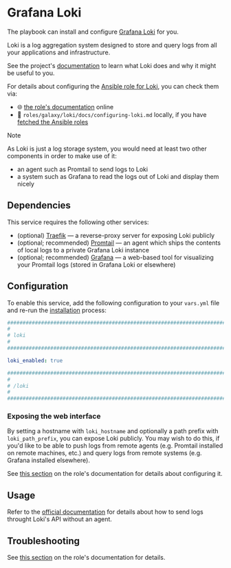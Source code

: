 <!--
SPDX-FileCopyrightText: 2020 - 2024 MDAD project contributors
SPDX-FileCopyrightText: 2020 - 2024 Slavi Pantaleev
SPDX-FileCopyrightText: 2020 Aaron Raimist
SPDX-FileCopyrightText: 2020 Chris van Dijk
SPDX-FileCopyrightText: 2020 Dominik Zajac
SPDX-FileCopyrightText: 2020 Mickaël Cornière
SPDX-FileCopyrightText: 2022 François Darveau
SPDX-FileCopyrightText: 2022 Julian Foad
SPDX-FileCopyrightText: 2022 Warren Bailey
SPDX-FileCopyrightText: 2023 Antonis Christofides
SPDX-FileCopyrightText: 2023 Felix Stupp
SPDX-FileCopyrightText: 2023 Julian-Samuel Gebühr
SPDX-FileCopyrightText: 2023 Pierre 'McFly' Marty
SPDX-FileCopyrightText: 2024 - 2025 Suguru Hirahara

SPDX-License-Identifier: AGPL-3.0-or-later
-->

# Grafana Loki

The playbook can install and configure [Grafana Loki](https://grafana.com/docs/loki/latest/) for you.

Loki is a log aggregation system designed to store and query logs from all your applications and infrastructure.

See the project's [documentation](https://grafana.com/docs/loki/latest/) to learn what Loki does and why it might be useful to you.

For details about configuring the [Ansible role for Loki](https://github.com/mother-of-all-self-hosting/ansible-role-loki), you can check them via:
- 🌐 [the role's documentation](https://github.com/mother-of-all-self-hosting/ansible-role-loki/blob/main/docs/configuring-loki.md) online
- 📁 `roles/galaxy/loki/docs/configuring-loki.md` locally, if you have [fetched the Ansible roles](../installing.md)

>[!NOTE]
> As Loki is just a log storage system, you would need at least two other components in order to make use of it:
> - an agent such as Promtail to send logs to Loki
> - a system such as Grafana to read the logs out of Loki and display them nicely

## Dependencies

This service requires the following other services:

- (optional) [Traefik](traefik.md) — a reverse-proxy server for exposing Loki publicly
- (optional; recommended) [Promtail](./promtail.md) — an agent which ships the contents of local logs to a private Grafana Loki instance
- (optional; recommended) [Grafana](./grafana.md) — a web-based tool for visualizing your Promtail logs (stored in Grafana Loki or elsewhere)

## Configuration

To enable this service, add the following configuration to your `vars.yml` file and re-run the [installation](../installing.md) process:

```yaml
########################################################################
#                                                                      #
# loki                                                                 #
#                                                                      #
########################################################################

loki_enabled: true

########################################################################
#                                                                      #
# /loki                                                                #
#                                                                      #
########################################################################
```

### Exposing the web interface

By setting a hostname with `loki_hostname` and optionally a path prefix with `loki_path_prefix`, you can expose Loki publicly. You may wish to do this, if you'd like to be able to push logs from remote agents (e.g. Promtail installed on remote machines, etc.) and query logs from remote systems (e.g. Grafana installed elsewhere).

See [this section](https://github.com/mother-of-all-self-hosting/ansible-role-loki/blob/main/docs/configuring-loki.md#set-the-hostname-to-expose-the-web-interface-optional) on the role's documentation for details about configuring it.

## Usage

Refer to the [official documentation](https://grafana.com/docs/loki/latest/reference/api/#post-lokiapiv1push) for details about how to send logs throught Loki's API without an agent.

## Troubleshooting

See [this section](https://github.com/mother-of-all-self-hosting/ansible-role-loki/blob/main/docs/configuring-loki.md#troubleshooting) on the role's documentation for details.
